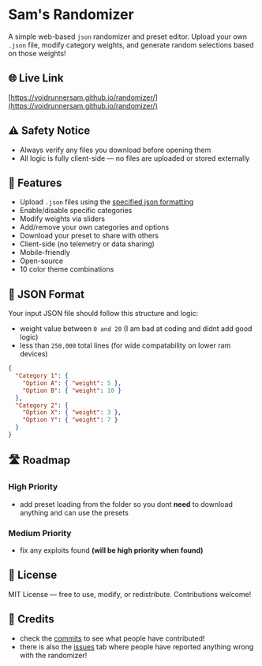 # Sam's Randomizer

A simple web-based `json` randomizer and preset editor. Upload your own `.json` file, modify category weights, and generate random selections based on those weights!

## 🌐 Live Link

[https://voidrunnersam.github.io/randomizer/](https://voidrunnersam.github.io/randomizer/)

## ⚠️ Safety Notice

- Always verify any files you download before opening them
- All logic is fully client-side — no files are uploaded or stored externally

## 🚀 Features

- Upload `.json` files using the [specified json formatting](#-json-format)
- Enable/disable specific categories
- Modify weights via sliders
- Add/remove your own categories and options
- Download your preset to share with others
- Client-side (no telemetry or data sharing)
- Mobile-friendly
- Open-source
- 10 color theme combinations

## 🧮 JSON Format

Your input JSON file should follow this structure and logic:

- weight value between `0 and 20` (I am bad at coding and didnt add good logic)
- less than `250,000` total lines (for wide compatability on lower ram devices)

```json
{
  "Category 1": {
    "Option A": { "weight": 5 },
    "Option B": { "weight": 10 }
  },
  "Category 2": {
    "Option X": { "weight": 3 },
    "Option Y": { "weight": 7 }
  }
}
```

## 🛣️ Roadmap

### High Priority


- add preset loading from the folder so you dont **need** to download anything and can use the presets

### Medium Priority

- fix any exploits found **(will be high priority when found)**

## 📄 License

MIT License — free to use, modify, or redistribute. Contributions welcome!

## 🎨 Credits

- check the [commits](https://github.com/VoidRunnerSam/randomizer/commits/main/) to see what people have contributed!
- there is also the [issues](https://github.com/VoidRunnerSam/randomizer/issues) tab where people have reported anything wrong with the randomizer!